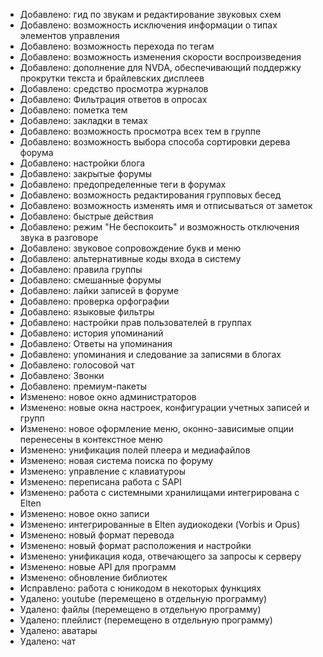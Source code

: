 - Добавлено: гид по звукам и редактирование звуковых схем
- Добавлено: возможность исключения информации о типах элементов управления
- Добавлено: возможность перехода по тегам
- Добавлено: возможность изменения скорости воспроизведения
- Добавлено: дополнение для NVDA, обеспечивающий поддержку прокрутки текста и брайлевских дисплеев
- Добавлено: средство просмотра журналов
- Добавлено: Фильтрация ответов в опросах
- Добавлено: пометка тем
- Добавлено: закладки в темах
- Добавлено: возможность просмотра всех тем в группе
- Добавлено: возможность выбора способа сортировки дерева форума
- Добавлено: настройки блога
- Добавлено: закрытые форумы
- Добавлено: предопределенные теги в форумах
- Добавлено: возможность редактирования групповых бесед
- Добавлено: возможность изменять имя и отписываться от заметок
- Добавлено: быстрые действия
- Добавлено: режим "Не беспокоить" и возможность отключения звука в разговоре
- Добавлено: звуковое сопровождение букв и меню
- Добавлено: альтернативные коды входа в систему
- Добавлено: правила группы
- Добавлено: смешанные форумы
- Добавлено: лайки записей в форуме
- Добавлено: проверка орфографии
- Добавлено: языковые фильтры
- Добавлено: настройки прав пользователей в группах
- Добавлено: история упоминаний
- Добавлено: Ответы на упоминания
- Добавлено: упоминания и следование за записями в блогах
- Добавлено: голосовой чат
- Добавлено: Звонки
- Добавлено: премиум-пакеты
- Изменено: новое окно администраторов
- Изменено: новые окна настроек, конфигурации учетных записей и групп
- Изменено: новое оформление меню, оконно-зависимые опции перенесены в контекстное меню
- Изменено: унификация полей плеера и медиафайлов
- Изменено: новая система поиска по форуму
- Изменено: управление с клавиатуроы
- Изменено: переписана работа с SAPI
- Изменено: работа с системными хранилищами интегрирована с Elten
- Изменено: новое окно записи
- Изменено: интегрированные в Elten аудиокодеки (Vorbis и Opus)
- Изменено: новый формат перевода
- Изменено: новый формат расположения и настройки
- Изменено: унификация кода, отвечающего за запросы к серверу
- Изменено: новые API для программ
- Изменено: обновление библиотек
- Исправлено: работа с юникодом в некоторых функциях
- Удалено: youtube (перемещено в отдельную программу)
- Удалено: файлы (перемещено в отдельную программу)
- Удалено: плейлист (перемещено в отдельную программу)
- Удалено: аватары
- Удалено: чат